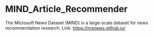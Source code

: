 # MIND_Article_Recommender
The MIcrosoft News Dataset (MIND) is a large-scale dataset for news recommendation research. Link: https://msnews.github.io/
